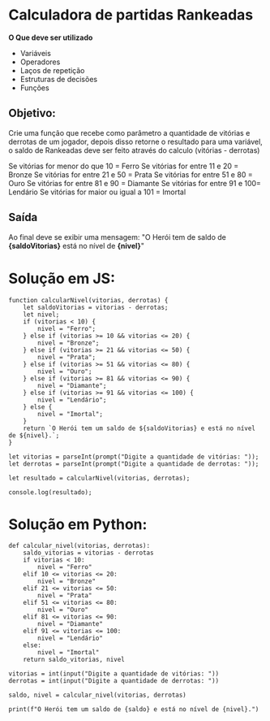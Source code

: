 # Calculadora de partidas Rankeadas
**O Que deve ser utilizado**

- Variáveis
- Operadores
- Laços de repetição
- Estruturas de decisões
- Funções

## Objetivo:

Crie uma função que recebe como parâmetro a quantidade de vitórias e derrotas de um jogador,
depois disso retorne o resultado para uma variável, o saldo de Rankeadas deve ser feito através do calculo (vitórias - derrotas)

Se vitórias for menor do que 10 = Ferro
Se vitórias for entre 11 e 20 = Bronze
Se vitórias for entre 21 e 50 = Prata
Se vitórias for entre 51 e 80 = Ouro
Se vitórias for entre 81 e 90 = Diamante
Se vitórias for entre 91 e 100= Lendário
Se vitórias for maior ou igual a 101 = Imortal

## Saída

Ao final deve se exibir uma mensagem:
"O Herói tem de saldo de **{saldoVitorias}** está no nível de **{nivel}**"

# Solução em JS:
```
function calcularNivel(vitorias, derrotas) {
    let saldoVitorias = vitorias - derrotas;
    let nivel;
    if (vitorias < 10) {
        nivel = "Ferro";
    } else if (vitorias >= 10 && vitorias <= 20) {
        nivel = "Bronze";
    } else if (vitorias >= 21 && vitorias <= 50) {
        nivel = "Prata";
    } else if (vitorias >= 51 && vitorias <= 80) {
        nivel = "Ouro";
    } else if (vitorias >= 81 && vitorias <= 90) {
        nivel = "Diamante";
    } else if (vitorias >= 91 && vitorias <= 100) {
        nivel = "Lendário";
    } else {
        nivel = "Imortal";
    }
    return `O Herói tem um saldo de ${saldoVitorias} e está no nível de ${nivel}.`;
}

let vitorias = parseInt(prompt("Digite a quantidade de vitórias: "));
let derrotas = parseInt(prompt("Digite a quantidade de derrotas: "));

let resultado = calcularNivel(vitorias, derrotas);

console.log(resultado);
```

# Solução em Python:
```
def calcular_nivel(vitorias, derrotas):
    saldo_vitorias = vitorias - derrotas
    if vitorias < 10:
        nivel = "Ferro"
    elif 10 <= vitorias <= 20:
        nivel = "Bronze"
    elif 21 <= vitorias <= 50:
        nivel = "Prata"
    elif 51 <= vitorias <= 80:
        nivel = "Ouro"
    elif 81 <= vitorias <= 90:
        nivel = "Diamante"
    elif 91 <= vitorias <= 100:
        nivel = "Lendário"
    else:
        nivel = "Imortal"
    return saldo_vitorias, nivel

vitorias = int(input("Digite a quantidade de vitórias: "))
derrotas = int(input("Digite a quantidade de derrotas: "))

saldo, nivel = calcular_nivel(vitorias, derrotas)

print(f"O Herói tem um saldo de {saldo} e está no nível de {nivel}.")
```` 
